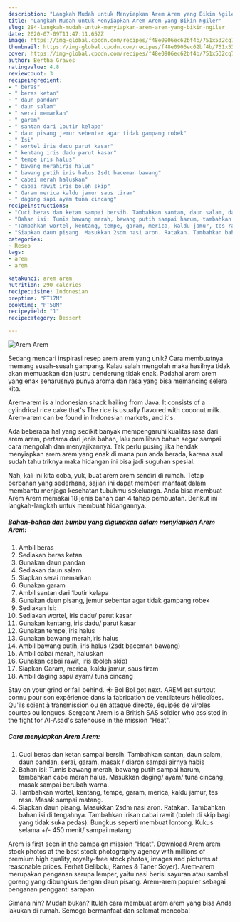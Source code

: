 ```yaml
---
description: "Langkah Mudah untuk Menyiapkan Arem Arem yang Bikin Ngiler"
title: "Langkah Mudah untuk Menyiapkan Arem Arem yang Bikin Ngiler"
slug: 284-langkah-mudah-untuk-menyiapkan-arem-arem-yang-bikin-ngiler
date: 2020-07-09T11:47:11.652Z
image: https://img-global.cpcdn.com/recipes/f48e0906ec62bf4b/751x532cq70/arem-arem-foto-resep-utama.jpg
thumbnail: https://img-global.cpcdn.com/recipes/f48e0906ec62bf4b/751x532cq70/arem-arem-foto-resep-utama.jpg
cover: https://img-global.cpcdn.com/recipes/f48e0906ec62bf4b/751x532cq70/arem-arem-foto-resep-utama.jpg
author: Bertha Graves
ratingvalue: 4.8
reviewcount: 3
recipeingredient:
- " beras"
- " beras ketan"
- " daun pandan"
- " daun salam"
- " serai memarkan"
- " garam"
- " santan dari 1butir kelapa"
- " daun pisang jemur sebentar agar tidak gampang robek"
- " Isi"
- " wortel iris dadu parut kasar"
- " kentang iris dadu parut kasar"
- " tempe iris halus"
- " bawang merahiris halus"
- " bawang putih iris halus 2sdt baceman bawang"
- " cabai merah haluskan"
- " cabai rawit iris boleh skip"
- " Garam merica kaldu jamur saus tiram"
- " daging sapi ayam tuna cincang"
recipeinstructions:
- "Cuci beras dan ketan sampai bersih. Tambahkan santan, daun salam, daun pandan, serai, garam, masak / diaron sampai airnya habis"
- "Bahan isi: Tumis bawang merah, bawang putih sampai harum, tambahkan cabe merah halus. Masukkan daging/ ayam/ tuna cincang, masak sampai berubah warna."
- "Tambahkan wortel, kentang, tempe, garam, merica, kaldu jamur, tes rasa. Masak sampai matang."
- "Siapkan daun pisang. Masukkan 2sdm nasi aron. Ratakan. Tambahkan bahan isi di tengahnya. Tambahkan irisan cabai rawit (boleh di skip bagi yang tidak suka pedas). Bungkus seperti membuat lontong. Kukus selama +/- 450 menit/ sampai matang."
categories:
- Resep
tags:
- arem
- arem

katakunci: arem arem 
nutrition: 290 calories
recipecuisine: Indonesian
preptime: "PT17M"
cooktime: "PT58M"
recipeyield: "1"
recipecategory: Dessert

---
```



![Arem Arem](https://img-global.cpcdn.com/recipes/f48e0906ec62bf4b/751x532cq70/arem-arem-foto-resep-utama.jpg)

Sedang mencari inspirasi resep arem arem yang unik? Cara membuatnya memang susah-susah gampang. Kalau salah mengolah maka hasilnya tidak akan memuaskan dan justru cenderung tidak enak. Padahal arem arem yang enak seharusnya punya aroma dan rasa yang bisa memancing selera kita.

Arem-arem is a Indonesian snack hailing from Java. It consists of a cylindrical rice cake that&#39;s The rice is usually flavored with coconut milk. Arem-arem can be found in Indonesian markets, and it&#39;s.

Ada beberapa hal yang sedikit banyak mempengaruhi kualitas rasa dari arem arem, pertama dari jenis bahan, lalu pemilihan bahan segar sampai cara mengolah dan menyajikannya. Tak perlu pusing jika hendak menyiapkan arem arem yang enak di mana pun anda berada, karena asal sudah tahu triknya maka hidangan ini bisa jadi suguhan spesial.


Nah, kali ini kita coba, yuk, buat arem arem sendiri di rumah. Tetap berbahan yang sederhana, sajian ini dapat memberi manfaat dalam membantu menjaga kesehatan tubuhmu sekeluarga. Anda bisa membuat Arem Arem memakai 18 jenis bahan dan 4 tahap pembuatan. Berikut ini langkah-langkah untuk membuat hidangannya.

<!--inarticleads1-->

##### Bahan-bahan dan bumbu yang digunakan dalam menyiapkan Arem Arem:

1. Ambil  beras
1. Sediakan  beras ketan
1. Gunakan  daun pandan
1. Sediakan  daun salam
1. Siapkan  serai memarkan
1. Gunakan  garam
1. Ambil  santan dari 1butir kelapa
1. Gunakan  daun pisang, jemur sebentar agar tidak gampang robek
1. Sediakan  Isi:
1. Sediakan  wortel, iris dadu/ parut kasar
1. Gunakan  kentang, iris dadu/ parut kasar
1. Gunakan  tempe, iris halus
1. Gunakan  bawang merah,iris halus
1. Ambil  bawang putih, iris halus (2sdt baceman bawang)
1. Ambil  cabai merah, haluskan
1. Gunakan  cabai rawit, iris (boleh skip)
1. Siapkan  Garam, merica, kaldu jamur, saus tiram
1. Ambil  daging sapi/ ayam/ tuna cincang


Stay on your grind or fall behind. ☀️ Bol Bol got next. AREM est surtout connu pour son expérience dans la fabrication de ventilateurs hélicoïdes. Qu&#39;ils soient à transmission ou en attaque directe, équipés de viroles courtes ou longues. Sergeant Arem is a British SAS soldier who assisted in the fight for Al-Asad&#39;s safehouse in the mission &#34;Heat&#34;. 

<!--inarticleads2-->

##### Cara menyiapkan Arem Arem:

1. Cuci beras dan ketan sampai bersih. Tambahkan santan, daun salam, daun pandan, serai, garam, masak / diaron sampai airnya habis
1. Bahan isi: Tumis bawang merah, bawang putih sampai harum, tambahkan cabe merah halus. Masukkan daging/ ayam/ tuna cincang, masak sampai berubah warna.
1. Tambahkan wortel, kentang, tempe, garam, merica, kaldu jamur, tes rasa. Masak sampai matang.
1. Siapkan daun pisang. Masukkan 2sdm nasi aron. Ratakan. Tambahkan bahan isi di tengahnya. Tambahkan irisan cabai rawit (boleh di skip bagi yang tidak suka pedas). Bungkus seperti membuat lontong. Kukus selama +/- 450 menit/ sampai matang.


Arem is first seen in the campaign mission &#34;Heat&#34;. Download Arem arem stock photos at the best stock photography agency with millions of premium high quality, royalty-free stock photos, images and pictures at reasonable prices. Ferhat Gelibolu, Rames &amp; Taner Soyer). Arem-arem merupakan penganan serupa lemper, yaitu nasi berisi sayuran atau sambal goreng yang dibungkus dengan daun pisang. Arem-arem populer sebagai penganan pengganti sarapan. 

Gimana nih? Mudah bukan? Itulah cara membuat arem arem yang bisa Anda lakukan di rumah. Semoga bermanfaat dan selamat mencoba!
